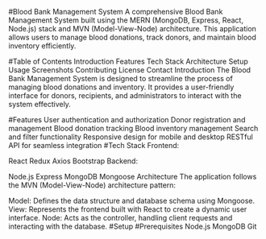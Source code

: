 #Blood Bank Management System
A comprehensive Blood Bank Management System built using the MERN (MongoDB, Express, React, Node.js) stack and MVN (Model-View-Node) architecture. This application allows users to manage blood donations, track donors, and maintain blood inventory efficiently.

#Table of Contents
Introduction
Features
Tech Stack
Architecture
Setup
Usage
Screenshots
Contributing
License
Contact
Introduction
The Blood Bank Management System is designed to streamline the process of managing blood donations and inventory. It provides a user-friendly interface for donors, recipients, and administrators to interact with the system effectively.

#Features
User authentication and authorization
Donor registration and management
Blood donation tracking
Blood inventory management
Search and filter functionality
Responsive design for mobile and desktop
RESTful API for seamless integration
#Tech Stack
Frontend:

React
Redux
Axios
Bootstrap
Backend:

Node.js
Express
MongoDB
Mongoose
Architecture
The application follows the MVN (Model-View-Node) architecture pattern:

Model: Defines the data structure and database schema using Mongoose.
View: Represents the frontend built with React to create a dynamic user interface.
Node: Acts as the controller, handling client requests and interacting with the database.
#Setup
#Prerequisites
Node.js
MongoDB
Git
